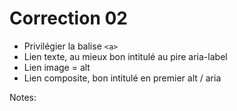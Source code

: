 <!-- .slide: class="exercice small" -->

# Correction 02

* Privilégier la balise ```<a>``` 
* Lien texte, au mieux bon intitulé au pire aria-label
* Lien image = alt
* Lien composite, bon intitulé en premier alt / aria

Notes:
